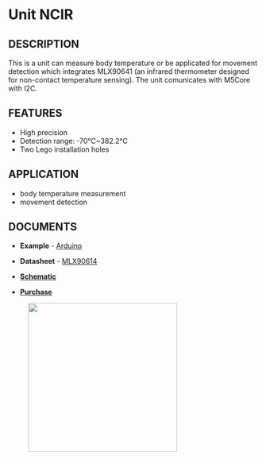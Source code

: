 # Unit NCIR

## DESCRIPTION

This is a unit can measure body temperature or be applicated for movement detection which integrates MLX90641 (an infrared thermometer designed for non-contact temperature sensing). The unit comunicates with M5Core with I2C.

## FEATURES

-  High precision
-  Detection range: -70℃~382.2℃
-  Two Lego installation holes

## APPLICATION

-  body temperature measurement
-  movement detection

## DOCUMENTS

-  **Example** - [Arduino](zh_CN/file_to_display_null)

-  **Datasheet** - [MLX90614](https://pdf1.alldatasheet.com/datasheet-pdf/view/218977/ETC2/MLX90614.html)

-  **[Schematic](en/file_to_display_null)**

-  **[Purchase](https://www.aliexpress.com/store/product/M5Stack-Official-NCIR-Unit-MLX90614-Contactless-Temperature-Sensor-Module-70C-382-2C-GROVE-I2C-Development-Board/3226069_32947772098.html?spm=a2g1x.12024536.productList_5885013.pic_4)**

<figure>
    <img src="assets/img/product_pics/units/M5GO_Unit_ncir.png" height="300" width="300">
</figure>
